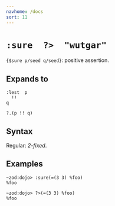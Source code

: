 ```yaml
---
navhome: /docs
sort: 11
---
```


# `:sure  ?>  "wutgar"`

`{$sure p/seed q/seed}`: positive assertion.

## Expands to

```
:lest  p
  !!
q
```

```
?.(p !! q)
```

## Syntax

Regular: *2-fixed*.

## Examples

```
~zod:dojo> :sure(=(3 3) %foo)
%foo
```

```
~zod:dojo> ?>(=(3 3) %foo)
%foo
```
